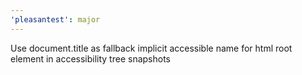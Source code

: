 ```yaml
---
'pleasantest': major
---
```


Use document.title as fallback implicit accessible name for html root element in accessibility tree snapshots
